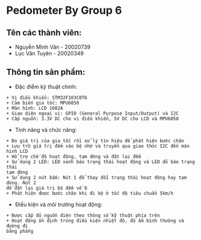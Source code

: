 # Pedometer By Group 6
## Tên các thành viên:
- Nguyễn Minh Văn - 20020739
- Lục Văn Tuyên - 20020349
## Thông tin sản phẩm:
- Đặc điểm kỹ thuật chính:
```
+ Vi điều khiển: STM32F103C8T6
+ Cảm biến gia tốc: MPU6050
+ Màn hình: LCD 1602A
+ Giao diện ngoại vi: GPIO (General Purpose Input/Output) và I2C
+ Cấp nguồn: 3.3V DC cho vi điều khiển, 5V DC cho LCD và MPU6050
```

- Tính năng và chức năng:
```
+ Đo giá trị của gia tốc rồi xử lý tín hiệu để phát hiện bước chân
+ Lưu trữ giá trị đếm vào bộ nhớ và truyền qua giao thức I2C đến màn hình LCD
+ Hỗ trợ chế độ hoạt động, tạm dừng và đặt lại đếm
+ Sử dụng 2 LED: LED xanh báo trạng thái hoạt động và LED đỏ báo trạng thái
tạm dừng
+ Sử dụng 2 nút bấm: Nút 1 để thay đổi trạng thái hoạt động hay tạm dừng. Nút 2
để đặt lại giá trị bộ đếm về 0
+ Phát hiện được bước chân khi đi bộ ở tốc độ tiêu chuẩn 5km/h
```

- Điều kiện và môi trường hoạt động:
```
+ Được cấp đủ nguồn điện theo thông số kỹ thuật phía trên
+ Hoạt động ổn định trong điều kiện nhiệt độ, độ ẩm bình thường và đường đi
bằng phẳng
```
